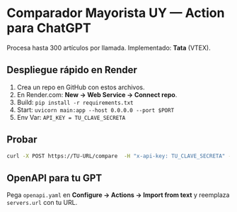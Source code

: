 # Comparador Mayorista UY — Action para ChatGPT

Procesa hasta 300 artículos por llamada. Implementado: **Tata** (VTEX).

## Despliegue rápido en Render
1. Crea un repo en GitHub con estos archivos.
2. En Render.com: **New → Web Service → Connect repo**.
3. Build: `pip install -r requirements.txt`
4. Start: `uvicorn main:app --host 0.0.0.0 --port $PORT`
5. Env Var: `API_KEY = TU_CLAVE_SECRETA`

## Probar
```bash
curl -X POST https://TU-URL/compare  -H "x-api-key: TU_CLAVE_SECRETA" -H "Content-Type: application/json"  -d '{"competitor":"tata","store":"Durazno","offset":0,"limit":200,"items":["ARROZ 0000 1KG","AZUCAR COMUN 1KG"]}'
```

## OpenAPI para tu GPT
Pega `openapi.yaml` en **Configure → Actions → Import from text** y reemplaza `servers.url` con tu URL.